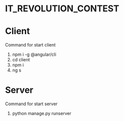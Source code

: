 # IT_REVOLUTION_CONTEST

# Client

Command for start client
1. npm i -g @angular/cli
2. cd client 
3. npm i
4. ng s


# Server

Command for start server
1. python manage.py runserver
